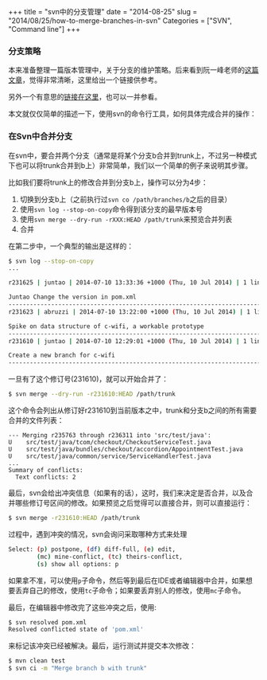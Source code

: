 +++
title = "svn中的分支管理"
date = "2014-08-25"
slug = "2014/08/25/how-to-merge-branches-in-svn"
Categories = ["SVN", "Command line"]
+++
### 分支策略

本来准备整理一篇版本管理中，关于分支的维护策略。后来看到阮一峰老师的[这篇文章](http://www.ruanyifeng.com/blog/2012/07/git.html)，觉得非常清晰，这里给出一个链接供参考。

另外一个有意思的[链接在这里](http://codicesoftware.blogspot.com/2008/08/4-steps-to-make-version-control-shine.html)，也可以一并参看。

本文就仅仅简单的描述一下，使用svn的命令行工具，如何具体完成合并的操作：

### 在Svn中合并分支

在svn中，要合并两个分支（通常是将某个分支b合并到trunk上，不过另一种模式下也可以将trunk合并到b上）非常简单，我们以一个简单的例子来说明其步骤。

比如我们要将trunk上的修改合并到分支b上，操作可以分为4步：

1.	切换到分支b上（之前执行过`svn co /path/branches/b`之后的目录）
2.	使用`svn log --stop-on-copy`命令得到该分支的最早版本号
3.	使用`svn merge --dry-run -rXXX:HEAD /path/trunk`来预览合并列表
4.	合并

在第二步中，一个典型的输出是这样的：

```sh
$ svn log --stop-on-copy                                                                   
...

r231625 | juntao | 2014-07-10 13:33:36 +1000 (Thu, 10 Jul 2014) | 1 line

Juntao Change the version in pom.xml
------------------------------------------------------------------------
r231623 | abruzzi | 2014-07-10 13:22:00 +1000 (Thu, 10 Jul 2014) | 1 line

Spike on data structure of c-wifi, a workable prototype
------------------------------------------------------------------------
r231610 | juntao | 2014-07-10 12:29:01 +1000 (Thu, 10 Jul 2014) | 1 line

Create a new branch for c-wifi
------------------------------------------------------------------------
```

一旦有了这个修订号(231610)，就可以开始合并了：

```sh
$ svn merge --dry-run -r231610:HEAD /path/trunk
```

这个命令会列出从修订好r231610到当前版本之中，trunk和分支b之间的所有需要合并的文件列表：

```
--- Merging r235763 through r236311 into 'src/test/java':
U    src/test/java/tcom/checkout/CheckoutServiceTest.java
U    src/test/java/bundles/checkout/accordion/AppointmentTest.java
U    src/test/java/common/service/ServiceHandlerTest.java
...
Summary of conflicts:
  Text conflicts: 2
```

最后，svn会给出冲突信息（如果有的话），这时，我们来决定是否合并，以及合并哪些修订号区间的修改。如果预览之后觉得可以直接合并，则可以直接运行：

```sh
$ svn merge -r231610:HEAD /path/trunk
```

过程中，遇到冲突的情况，svn会询问采取哪种方式来处理

```sh
Select: (p) postpone, (df) diff-full, (e) edit,
        (mc) mine-conflict, (tc) theirs-conflict,
        (s) show all options: p
```

如果拿不准，可以使用`p`子命令，然后等到最后在IDE或者编辑器中合并，如果想要丢弃自己的修改，使用`tc`子命令；如果要丢弃别人的修改，使用`mc`子命令。

最后，在编辑器中修改完了这些冲突之后，使用:

```sh
$ svn resolved pom.xml
Resolved conflicted state of 'pom.xml'
```

来标记该冲突已经被解决。最后，运行测试并提交本次修改：

```sh
$ mvn clean test
$ svn ci -m "Merge branch b with trunk"
```

